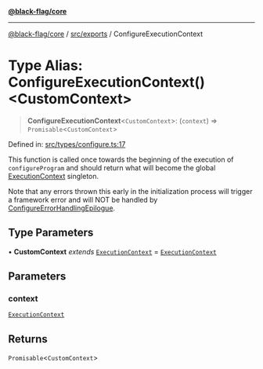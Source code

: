 [**@black-flag/core**](../../../README.md)

***

[@black-flag/core](../../../README.md) / [src/exports](../README.md) / ConfigureExecutionContext

# Type Alias: ConfigureExecutionContext()\<CustomContext\>

> **ConfigureExecutionContext**\<`CustomContext`\>: (`context`) => `Promisable`\<`CustomContext`\>

Defined in: [src/types/configure.ts:17](https://github.com/Xunnamius/black-flag/blob/41bcd587ae1e5e4c88c48238363c70e315cd242a/src/types/configure.ts#L17)

This function is called once towards the beginning of the execution of
`configureProgram` and should return what will become the global
[ExecutionContext](../util/type-aliases/ExecutionContext.md) singleton.

Note that any errors thrown this early in the initialization process will
trigger a framework error and will NOT be handled by
[ConfigureErrorHandlingEpilogue](ConfigureErrorHandlingEpilogue.md).

## Type Parameters

• **CustomContext** *extends* [`ExecutionContext`](../util/type-aliases/ExecutionContext.md) = [`ExecutionContext`](../util/type-aliases/ExecutionContext.md)

## Parameters

### context

[`ExecutionContext`](../util/type-aliases/ExecutionContext.md)

## Returns

`Promisable`\<`CustomContext`\>
